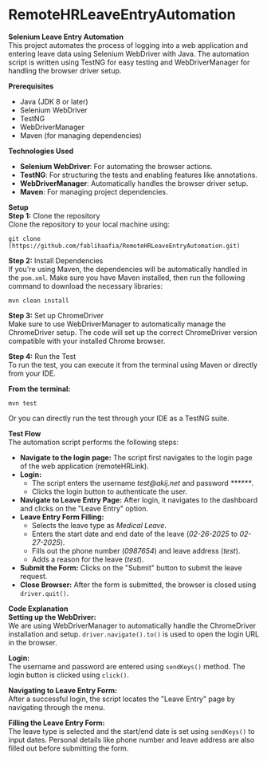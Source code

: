 # RemoteHRLeaveEntryAutomation

<b>Selenium Leave Entry Automation</b>  
This project automates the process of logging into a web application and entering leave data using Selenium WebDriver with Java. The automation script is written using TestNG for easy testing and WebDriverManager for handling the browser driver setup.

<b>Prerequisites</b>  
<ul>
  <li>Java (JDK 8 or later)</li>
  <li>Selenium WebDriver</li>
  <li>TestNG</li>
  <li>WebDriverManager</li>
  <li>Maven (for managing dependencies)</li>
</ul>

<b>Technologies Used</b>  
<ul>
  <li><b>Selenium WebDriver</b>: For automating the browser actions.</li>
  <li><b>TestNG</b>: For structuring the tests and enabling features like annotations.</li>
  <li><b>WebDriverManager</b>: Automatically handles the browser driver setup.</li>
  <li><b>Maven</b>: For managing project dependencies.</li>
</ul>

<b>Setup</b>  
<b>Step 1:</b> Clone the repository  
Clone the repository to your local machine using:  
<pre><code>git clone (https://github.com/fablihaafia/RemoteHRLeaveEntryAutomation.git)</code></pre>

<b>Step 2:</b> Install Dependencies  
If you're using Maven, the dependencies will be automatically handled in the <code>pom.xml</code>. Make sure you have Maven installed, then run the following command to download the necessary libraries:  
<pre><code>mvn clean install</code></pre>

<b>Step 3:</b> Set up ChromeDriver  
Make sure to use WebDriverManager to automatically manage the ChromeDriver setup. The code will set up the correct ChromeDriver version compatible with your installed Chrome browser.

<b>Step 4:</b> Run the Test  
To run the test, you can execute it from the terminal using Maven or directly from your IDE.  

<b>From the terminal:</b>  
<pre><code>mvn test</code></pre>  
Or you can directly run the test through your IDE as a TestNG suite.

<b>Test Flow</b>  
The automation script performs the following steps:

<ul>
  <li><b>Navigate to the login page:</b> The script first navigates to the login page of the web application (remoteHRLink).</li>
  <li><b>Login:</b>
    <ul>
      <li>The script enters the username <i>test@akij.net</i> and password <i>******</i>.</li>
      <li>Clicks the login button to authenticate the user.</li>
    </ul>
  </li>
  <li><b>Navigate to Leave Entry Page:</b> After login, it navigates to the dashboard and clicks on the "Leave Entry" option.</li>
  <li><b>Leave Entry Form Filling:</b>
    <ul>
      <li>Selects the leave type as <i>Medical Leave</i>.</li>
      <li>Enters the start date and end date of the leave (<i>02-26-2025</i> to <i>02-27-2025</i>).</li>
      <li>Fills out the phone number (<i>0987654</i>) and leave address (<i>test</i>).</li>
      <li>Adds a reason for the leave (<i>test</i>).</li>
    </ul>
  </li>
  <li><b>Submit the Form:</b> Clicks on the "Submit" button to submit the leave request.</li>
  <li><b>Close Browser:</b> After the form is submitted, the browser is closed using <code>driver.quit()</code>.</li>
</ul>

<b>Code Explanation</b>  
<b>Setting up the WebDriver:</b>  
We are using WebDriverManager to automatically handle the ChromeDriver installation and setup. <code>driver.navigate().to()</code> is used to open the login URL in the browser.

<b>Login:</b>  
The username and password are entered using <code>sendKeys()</code> method. The login button is clicked using <code>click()</code>.  

<b>Navigating to Leave Entry Form:</b>  
After a successful login, the script locates the "Leave Entry" page by navigating through the menu.  

<b>Filling the Leave Entry Form:</b>  
The leave type is selected and the start/end date is set using <code>sendKeys()</code> to input dates. Personal details like phone number and leave address are also filled out before submitting the form.
